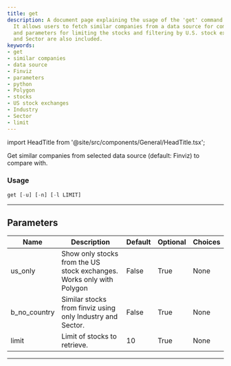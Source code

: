 ```yaml
---
title: get
description: A document page explaining the usage of the 'get' command in python.
  It allows users to fetch similar companies from a data source for comparison. Instructions
  and parameters for limiting the stocks and filtering by U.S. stock exchanges, Industry
  and Sector are also included.
keywords:
- get
- similar companies
- data source
- Finviz
- parameters
- python
- Polygon
- stocks
- US stock exchanges
- Industry
- Sector
- limit
---
```


import HeadTitle from '@site/src/components/General/HeadTitle.tsx';

<HeadTitle title="get - Ca - Stocks - Reference | OpenBB Terminal Docs" />

Get similar companies from selected data source (default: Finviz) to compare with.

### Usage

```python
get [-u] [-n] [-l LIMIT]
```

---

## Parameters

| Name | Description | Default | Optional | Choices |
| ---- | ----------- | ------- | -------- | ------- |
| us_only | Show only stocks from the US stock exchanges. Works only with Polygon | False | True | None |
| b_no_country | Similar stocks from finviz using only Industry and Sector. | False | True | None |
| limit | Limit of stocks to retrieve. | 10 | True | None |

---
